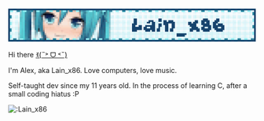 ![Lain_x86](./blinkiesCafe-He.gif)

Hi there [ꉂ(˵˃ ᗜ ˂˵)](https://www.youtube.com/watch?v=duPJqfKiA78)

I'm Alex, aka Lain_x86. Love computers, love music.

Self-taught dev since my 11 years old. In the process of learning C, after a small coding hiatus :P

![:Lain_x86](https://count.getloli.com/@Lain_x96?name=Lain_x96&theme=rule34&padding=7&offset=0&align=top&scale=1&pixelated=1&darkmode=auto)
